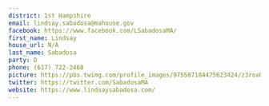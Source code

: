 ```yaml
---
district: 1st Hampshire
email: lindsay.sabadosa@mahouse.gov
facebook: https://www.facebook.com/LSabadosaMA/
first_name: Lindsay
house_url: N/A
last_name: Sabadosa
party: D
phone: (617) 722-2460
picture: https://pbs.twimg.com/profile_images/975587184475623424/z3rovQSm_400x400.jpg
twitter: https://twitter.com/SabadosaMA
website: https://www.lindsaysabadosa.com/
---
```

